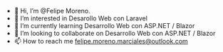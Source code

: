 - 👋 Hi, I’m @Felipe Moreno.
- 👀 I’m interested in Desarollo Web con Laravel 
- 🌱 I’m currently learning Desarrollo Web con ASP.NET / Blazor
- 💞️ I’m looking to collaborate on Desarrollo Web con ASP.NET / Blazor 
- 📫 How to reach me felipe.moreno.marciales@outlook.com
<!---
FelipeIII/FelipeIII is a ✨ special ✨ repository because its `README.md` (this file) appears on your GitHub profile.
You can click the Preview link to take a look at your changes.
--->
